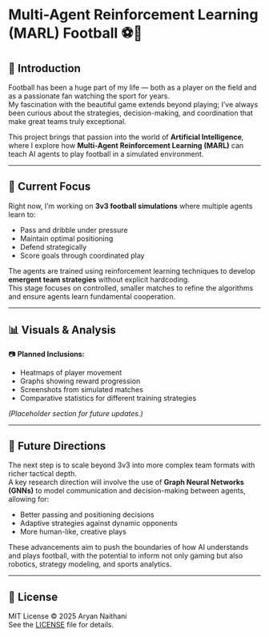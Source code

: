 # Multi-Agent Reinforcement Learning (MARL) Football ⚽🤖

## 📌 Introduction
Football has been a huge part of my life — both as a player on the field and as a passionate fan watching the sport for years.  
My fascination with the beautiful game extends beyond playing; I’ve always been curious about the strategies, decision-making, and coordination that make great teams truly exceptional.

This project brings that passion into the world of **Artificial Intelligence**, where I explore how **Multi-Agent Reinforcement Learning (MARL)** can teach AI agents to play football in a simulated environment.

---

## 🎯 Current Focus
Right now, I’m working on **3v3 football simulations** where multiple agents learn to:
- Pass and dribble under pressure
- Maintain optimal positioning
- Defend strategically
- Score goals through coordinated play

The agents are trained using reinforcement learning techniques to develop **emergent team strategies** without explicit hardcoding.  
This stage focuses on controlled, smaller matches to refine the algorithms and ensure agents learn fundamental cooperation.

---

## 📊 Visuals & Analysis
📷 **Planned Inclusions:**
- Heatmaps of player movement
- Graphs showing reward progression
- Screenshots from simulated matches
- Comparative statistics for different training strategies

*(Placeholder section for future updates.)*

---

## 🔮 Future Directions
The next step is to scale beyond 3v3 into more complex team formats with richer tactical depth.  
A key research direction will involve the use of **Graph Neural Networks (GNNs)** to model communication and decision-making between agents, allowing for:
- Better passing and positioning decisions
- Adaptive strategies against dynamic opponents
- More human-like, creative plays

These advancements aim to push the boundaries of how AI understands and plays football, with the potential to inform not only gaming but also robotics, strategy modeling, and sports analytics.

---

## 📜 License
MIT License © 2025 Aryan Naithani  
See the [LICENSE](LICENSE) file for details.
